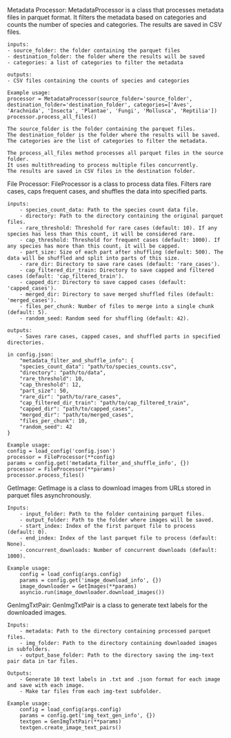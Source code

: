 Metadata Processor:
    MetadataProcessor is a class that processes metadata files in parquet format.
    It filters the metadata based on categories and counts the number of species and categories.
    The results are saved in CSV files.
    
    inputs:
    - source_folder: the folder containing the parquet files
    - destination_folder: the folder where the results will be saved
    - categories: a list of categories to filter the metadata
    
    outputs:
    - CSV files containing the counts of species and categories
    
    Example usage:
    processor = MetadataProcessor(source_folder='source_folder', destination_folder='destination_folder', categories=['Aves', 'Arachnida', 'Insecta', 'Plantae', 'Fungi', 'Mollusca', 'Reptilia'])
    processor.process_all_files()
    
    The source_folder is the folder containing the parquet files.
    The destination_folder is the folder where the results will be saved.
    The categories are the list of categories to filter the metadata.
    
    The process_all_files method processes all parquet files in the source folder.
    It uses multithreading to process multiple files concurrently.
    The results are saved in CSV files in the destination folder.

File Processor:
    FileProcessor is a class to process data files. Filters rare cases, caps frequent cases, and shuffles the data into specified parts.

    inputs:
        - species_count_data: Path to the species count data file.
        - directory: Path to the directory containing the original parquet files.
        - rare_threshold: Threshold for rare cases (default: 10). If any species has less than this count, it will be considered rare.
        - cap_threshold: Threshold for frequent cases (default: 1000). If any species has more than this count, it will be capped.
        - part_size: Size of each part after shuffling (default: 500). The data will be shuffled and split into parts of this size.
        - rare_dir: Directory to save rare cases (default: 'rare_cases'). 
        - cap_filtered_dir_train: Directory to save capped and filtered cases (default: 'cap_filtered_train').
        - capped_dir: Directory to save capped cases (default: 'capped_cases').
        - merged_dir: Directory to save merged shuffled files (default: 'merged_cases').
        - files_per_chunk: Number of files to merge into a single chunk (default: 5).
        - random_seed: Random seed for shuffling (default: 42).
    
    outputs:
        - Saves rare cases, capped cases, and shuffled parts in specified directories.

    in config.json:
        "metadata_filter_and_shuffle_info": {
        "species_count_data": "path/to/species_counts.csv",
        "directory": "path/to/data",
        "rare_threshold": 10,
        "cap_threshold": 12,
        "part_size": 50,
        "rare_dir": "path/to/rare_cases",
        "cap_filtered_dir_train": "path/to/cap_filtered_train",
        "capped_dir": "path/to/capped_cases",
        "merged_dir": "path/to/merged_cases",
        "files_per_chunk": 10,
        "random_seed": 42
    }
        
    Example usage:
    config = load_config('config.json')
    processor = FileProcessor(**config)
    params = config.get('metadata_filter_and_shuffle_info', {})
    processor = FileProcessor(**params)
    processor.process_files()


GetImage:
    GetImage is a class to download images from URLs stored in parquet files asynchronously.

    Inputs:
        - input_folder: Path to the folder containing parquet files.
        - output_folder: Path to the folder where images will be saved.
        - start_index: Index of the first parquet file to process (default: 0).
        - end_index: Index of the last parquet file to process (default: None).
        - concurrent_downloads: Number of concurrent downloads (default: 1000).

    Example usage:
        config = load_config(args.config)
        params = config.get('image_download_info', {})
        image_downloader = GetImages(**params)
        asyncio.run(image_downloader.download_images())

GenImgTxtPair:
    GenImgTxtPair is a class to generate text labels for the downloaded images.

    Inputs:
        - metadata: Path to the directory containing processed parquet files.
        - img_folder: Path to the directory containing downloaded images in subfolders.
        - output_base_folder: Path to the directory saving the img-text pair data in tar files.

    Outputs:
        - Generate 10 text labels in .txt and .json format for each image and save with each image.
        - Make tar files from each img-text subfolder.

    Example usage:
        config = load_config(args.config)
        params = config.get('img_text_gen_info', {})
        textgen = GenImgTxtPair(**params)
        textgen.create_image_text_pairs()
    


